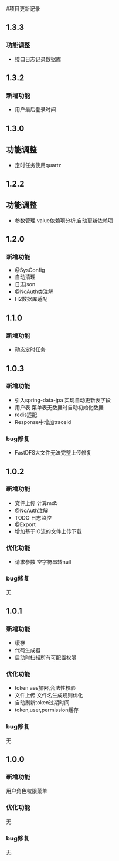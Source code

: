 #项目更新记录

## 1.3.3

### 功能调整

- 接口日志记录数据库

## 1.3.2

### 新增功能

- 用户最后登录时间

## 1.3.0

## 功能调整

- 定时任务使用quartz

## 1.2.2

## 功能调整

- 参数管理 value依赖项分析,自动更新依赖项

## 1.2.0

### 新增功能

- @SysConfig
- 自动清理
- 日志json
- @NoAuth类注解
- H2数据库适配

## 1.1.0

### 新增功能

- 动态定时任务

## 1.0.3

### 新增功能

- 引入spring-data-jpa 实现自动更新表字段
- 用户表 菜单表无数据时自动初始化数据
- redis适配
- Response中增加traceId

### bug修复

- FastDFS大文件无法完整上传修复

## 1.0.2

### 新增功能

- 文件上传 计算md5
- @NoAuth注解
- TODO 日志监控
- @Export
- 增加基于IO流的文件上传下载

### 优化功能

- 请求参数 空字符串转null

### bug修复

无

## 1.0.1

### 新增功能

- 缓存
- 代码生成器
- 启动时扫描所有可配置权限

### 优化功能

- token aes加密,合法性校验
- 文件上传 文件名生成规则优化
- 自动刷新token过期时间
- token,user,permission缓存

### bug修复

无

## 1.0.0


### 新增功能

用户角色权限菜单

### 优化功能

无

### bug修复

无


